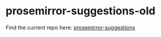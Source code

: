 # prosemirror-suggestions-old

Find the current repo here: [prosemirror-suggestions](https://github.com/johanneswilm/prosemirror-suggestions)

